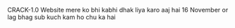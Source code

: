 CRACK-1.0 Website
mere ko bhi kabhi dhak liya karo 
aaj hai 16 November or lag bhag sub kuch kam ho chu ka hai